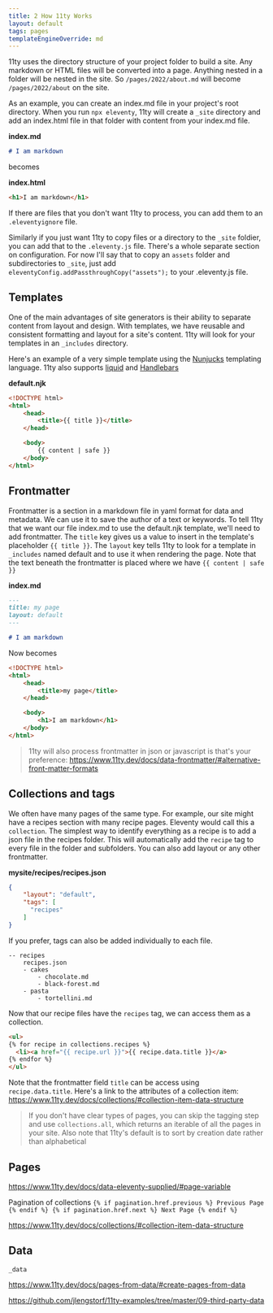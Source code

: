 ```yaml
---
title: 2 How 11ty Works
layout: default
tags: pages
templateEngineOverride: md
---
```


11ty uses the directory structure of your project folder to build a site. Any markdown or HTML files will be converted into a page. Anything nested in a folder will be nested in the site.  So `/pages/2022/about.md` will become `/pages/2022/about` on the site. 

As an example, you can create an index.md file in your project's root directory. When you run `npx eleventy`, 11ty will create a `_site` directory and add an index.html file in that folder with content from your index.md file. 

**index.md**
```markdown
# I am markdown
```
becomes 

**index.html**
```html
<h1>I am markdown</h1>
```
If there are files that you don't want 11ty to process, you can add them to an `.eleventyignore` file. 

Similarly if you just want 11ty to copy files or a directory to the `_site` foldier, you can add that to the `.eleventy.js` file. There's a whole separate section on configuration. For now I'll say that to copy an `assets` folder and subdirectories to `_site`, just add `eleventyConfig.addPassthroughCopy("assets");` to your .eleventy.js file.     

## Templates
One of the main advantages of site generators is their ability to separate content from layout and design. With templates, we have reusable and consistent formatting and layout for a site's content. 11ty will look for your templates in an `_includes` directory.   

Here's an example of a very simple template using the [Nunjucks](https://mozilla.github.io/nunjucks/) templating language.  11ty also supports [liquid](https://liquidjs.com/tutorials/intro-to-liquid.html) and [Handlebars](https://handlebarsjs.com/)

**default.njk**
```html
<!DOCTYPE html>
<html>
    <head>
        <title>{{ title }}</title>
    </head>

    <body>
        {{ content | safe }}
    </body>
</html>
```

## Frontmatter

Frontmatter is a section in a markdown file in yaml format for data and metadata. We can use it to save the author of a text or keywords. To tell 11ty that we want our file index.md to use the default.njk template, we'll need to add frontmatter. The `title` key gives us a value to insert in the template's placeholder `{{ title }}`. The `layout` key tells 11ty to look for a template in `_includes` named default and to use it when rendering the page. Note that the text beneath the frontmatter is placed where we have `{{ content | safe }}`  

**index.md**
```markdown
---
title: my page
layout: default
---

# I am markdown
```

Now becomes

```html
<!DOCTYPE html>
<html>
    <head>
        <title>my page</title>
    </head>

    <body>
        <h1>I am markdown</h1>
    </body>
</html>
```
> 11ty will also process frontmatter in json or javascript is that's your preference: https://www.11ty.dev/docs/data-frontmatter/#alternative-front-matter-formats

## Collections and tags
We often have many pages of the same type. For example, our site might have a recipes section with many recipe pages.  Eleventy would call this a `collection`.  The simplest way to identify everything as a recipe is to add a json file in the recipes folder. This will automatically add the `recipe` tag to every file in the folder and subfolders. You can also add layout or any other frontmatter.  

**mysite/recipes/recipes.json**
```json
{
    "layout": "default",
    "tags": [
      "recipes"
    ]
}
```

If you prefer, tags can also be added individually to each file.  

```
-- recipes 
    recipes.json
    - cakes
        - chocolate.md
        - black-forest.md
    - pasta
        - tortellini.md
```

Now that our recipe files have the `recipes` tag, we can access them as a collection. 

```html
<ul>
{% for recipe in collections.recipes %}
  <li><a href="{{ recipe.url }}">{{ recipe.data.title }}</a>
{% endfor %}
</ul>
```

Note that the frontmatter field `title` can be access using `recipe.data.title`. 
Here's a link to the attributes of a collection item: https://www.11ty.dev/docs/collections/#collection-item-data-structure

> If you don't have clear types of pages, you can skip the tagging step and use `collections.all`, which returns an iterable of all the pages in your site.
> Also note that 11ty's default is to sort by creation date rather than alphabetical

## Pages 
https://www.11ty.dev/docs/data-eleventy-supplied/#page-variable

Pagination of collections 
`{% if pagination.href.previous %} Previous Page {% endif %} {% if pagination.href.next %} Next Page {% endif %}`

https://www.11ty.dev/docs/collections/#collection-item-data-structure

## Data 

`_data`

https://www.11ty.dev/docs/pages-from-data/#create-pages-from-data

https://github.com/jlengstorf/11ty-examples/tree/master/09-third-party-data